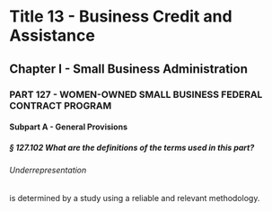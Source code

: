 
# Title 13 - Business Credit and Assistance
## Chapter I - Small Business Administration
### PART 127 - WOMEN-OWNED SMALL BUSINESS FEDERAL CONTRACT PROGRAM
#### Subpart A - General Provisions
##### § 127.102 What are the definitions of the terms used in this part?
###### Underrepresentation

is determined by a study using a reliable and relevant methodology.
